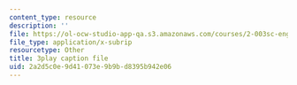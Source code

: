 ```yaml
---
content_type: resource
description: ''
file: https://ol-ocw-studio-app-qa.s3.amazonaws.com/courses/2-003sc-engineering-dynamics-fall-2011/2a2d5c0e9d41073e9b9bd8395b942e06_f1pxiNDTyHc.srt
file_type: application/x-subrip
resourcetype: Other
title: 3play caption file
uid: 2a2d5c0e-9d41-073e-9b9b-d8395b942e06
---
```

